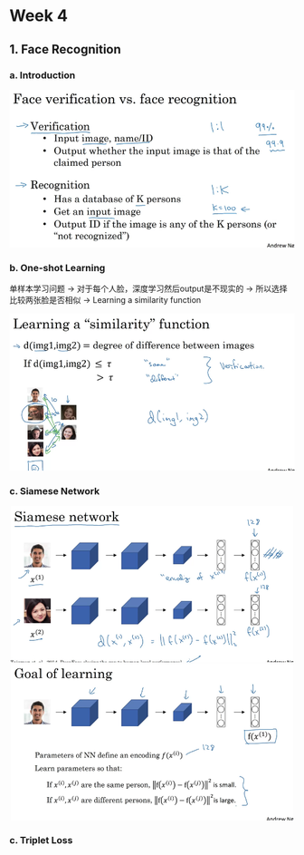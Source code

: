 # Week 4

## 1. Face Recognition

### a. Introduction

<p align="center">
  <img src="../res/img/img77.png" width="600"/>
</p>

### b. One-shot Learning

单样本学习问题 -> 对于每个人脸，深度学习然后output是不现实的 -> 所以选择比较两张脸是否相似 -> Learning a similarity function

<p align="center">
  <img src="../res/img/img78.png" width="600"/>
</p>

### c. Siamese Network

<p align="center">
  <img src="../res/img/img79.png" width="500"/>
  <img src="../res/img/img80.png" width="500"/>
</p>

### c. Triplet Loss
